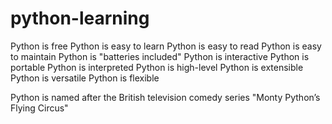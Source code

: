 # python-learning

Python is free
Python is easy to learn
Python is easy to read
Python is easy to maintain
Python is "batteries included"
Python is interactive
Python is portable
Python is interpreted
Python is high-level
Python is extensible
Python is versatile
Python is flexible

Python is named after the British television comedy series "Monty Python’s Flying Circus"